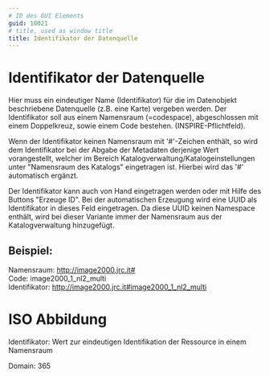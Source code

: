 ```yaml
---
# ID des GUI Elements
guid: 10021
# title, used as window title
title: Identifikator der Datenquelle
---
```


# Identifikator der Datenquelle

<p>Hier muss ein eindeutiger Name (Identifikator) für die im Datenobjekt beschriebene Datenquelle (z.B. eine Karte) vergeben werden. Der Identifikator soll aus einem Namensraum (=codespace), abgeschlossen mit einem Doppelkreuz, sowie einem Code bestehen. (INSPIRE-Pflichtfeld).</p><p>Wenn der Identifikator keinen Namensraum mit '#'-Zeichen enthält, so wird dem Identifikator bei der Abgabe der Metadaten derjenige Wert vorangestellt, welcher im Bereich Katalogverwaltung/Katalogeinstellungen unter "Namensraum des Katalogs" eingetragen ist. Hierbei wird das '#' automatisch ergänzt.</p><p>Der Identifikator kann auch von Hand eingetragen werden oder mit Hilfe des Buttons "Erzeuge ID". Bei der automatischen Erzeugung wird eine UUID als Identifikator in dieses Feld eingetragen. Da diese UUID keinen Namespace enthält, wird bei dieser Variante immer der Namensraum aus der Katalogverwaltung hinzugefügt.</p>

## Beispiel:

Namensraum: http://image2000.jrc.it#<br/>Code: image2000_1_nl2_multi<br/>Identifikator: http://image2000.jrc.it#image2000_1_nl2_multi

# ISO Abbildung

Identifikator: Wert zur eindeutigen Identifikation der Ressource in einem Namensraum

Domain: 365
